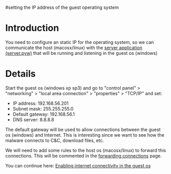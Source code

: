 #setting the IP address of the guest operating system

# Introduction #

You need to configure an static IP for the operating system, so we can communicate the host (macosx/linux) with the [server application (server.pyw)](server_py.md) that will be running and listening in the guest os (windows)


# Details #

Start the guest os (windows xp sp3) and go to "control panel" > "networking" > "local area connection" > "properties" > "TCP/IP" and set:

  * IP address: 192.168.56.201
  * Subnet mask: 255.255.255.0
  * Default gateway: 192.168.56.1
  * DNS server: 8.8.8.8

The default gateway will be used to allow connections between the guest os (windows) and Internet. This is interesting since we want to see how the malware connects to C&C, download files, etc.

We will need to add some rules to the host os (macosx/linux) to forward this connections. This will be commented in the [forwarding connections](ip_forwarding_config.md) page.

You can continue here: [Enabling internet connectivity in the guest os](ip_forwarding_config.md)
